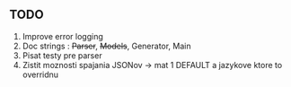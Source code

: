 ## TODO
1. Improve error logging
2. Doc strings : ~~Parser~~, ~~Models~~, Generator, Main
3. Pisat testy pre parser
4. Zistit moznosti spajania JSONov -> mat 1 DEFAULT a jazykove ktore to overridnu